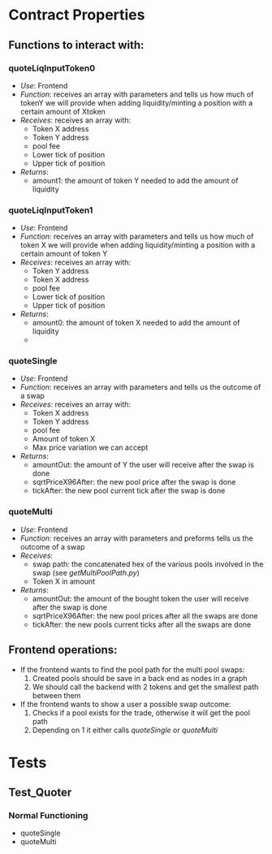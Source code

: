 # Contract Properties

## Functions to interact with:

### quoteLiqInputToken0

- _Use_: Frontend
- _Function_: receives an array with parameters and tells us how much of tokenY we will provide when adding liquidity/minting a position with a certain amount of Xtoken
- _Receives_: receives an array with:
  - Token X address
  - Token Y address
  - pool fee
  - Lower tick of position
  - Upper tick of position
- _Returns_:
  - amount1: the amount of token Y needed to add the amount of liquidity

### quoteLiqInputToken1

- _Use_: Frontend
- _Function_: receives an array with parameters and tells us how much of token X we will provide when adding liquidity/minting a position with a certain amount of token Y
- _Receives_: receives an array with:
  - Token Y address
  - Token X address
  - pool fee
  - Lower tick of position
  - Upper tick of position
- _Returns_:
  - amount0: the amount of token X needed to add the amount of liquidity
  -

### quoteSingle

- _Use_: Frontend
- _Function_: receives an array with parameters and tells us the outcome of a swap
- _Receives_: receives an array with:
  - Token X address
  - Token Y address
  - pool fee
  - Amount of token X
  - Max price variation we can accept
- _Returns_:
  - amountOut: the amount of Y the user will receive after the swap is done
  - sqrtPriceX96After: the new pool price after the swap is done
  - tickAfter: the new pool current tick after the swap is done

### quoteMulti

- _Use_: Frontend
- _Function_: receives an array with parameters and preforms tells us the outcome of a swap
- _Receives_:
  - swap path: the concatenated hex of the various pools involved in the swap (see _getMultiPoolPath.py_)
  - Token X in amount
- _Returns_:
  - amountOut: the amount of the bought token the user will receive after the swap is done
  - sqrtPriceX96After: the new pool prices after all the swaps are done
  - tickAfter: the new pools current ticks after all the swaps are done

## Frontend operations:

- If the frontend wants to find the pool path for the multi pool swaps:
  1. Created pools should be save in a back end as nodes in a graph
  2. We should call the backend with 2 tokens and get the smallest path between them
- If the frontend wants to show a user a possible swap outcome:
  1. Checks if a pool exists for the trade, otherwise it will get the pool path
  2. Depending on 1 it either calls _quoteSingle_ or _quoteMulti_

# Tests

## Test_Quoter

### Normal Functioning

- quoteSingle
- quoteMulti
